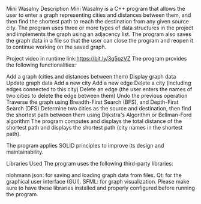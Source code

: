 Mini Wasalny
Description
Mini Wasalny is a C++ program that allows the user to enter a graph representing cities and distances between them, and then find the shortest path to reach the destination from any given source city. The program uses three or more types of data structures in the project and implements the graph using an adjacency list. The program also saves the graph data in a file so that the user can close the program and reopen it to continue working on the saved graph.

Project video in runtime link:https://bit.ly/3q5pzVZ
The program provides the following functionalities:

Add a graph (cities and distances between them)
Display graph data
Update graph data
Add a new city
Add a new edge
Delete a city (including edges connected to this city)
Delete an edge (the user enters the names of two cities to delete the edge between them)
Undo the previous operation
Traverse the graph using Breadth-First Search (BFS), and Depth-First Search (DFS)
Determine two cities as the source and destination, then find the shortest path between them using Dijkstra's Algorithm or Bellman-Ford algorithm
The program computes and displays the total distance of the shortest path and displays the shortest path (city names in the shortest path).

The program applies SOLID principles to improve its design and maintainability.

Libraries Used
The program uses the following third-party libraries:

nlohmann json: for saving and loading graph data from files.
Qt: for the graphical user interface (GUI).
SFML: for graph visualization.
Please make sure to have these libraries installed and properly configured before running the program.
